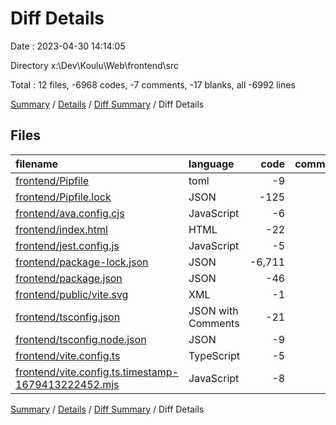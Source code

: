 # Diff Details

Date : 2023-04-30 14:14:05

Directory x:\\Dev\\Koulu\\Web\\frontend\\src

Total : 12 files,  -6968 codes, -7 comments, -17 blanks, all -6992 lines

[Summary](results.md) / [Details](details.md) / [Diff Summary](diff.md) / Diff Details

## Files
| filename | language | code | comment | blank | total |
| :--- | :--- | ---: | ---: | ---: | ---: |
| [frontend/Pipfile](/frontend/Pipfile) | toml | -9 | 0 | -4 | -13 |
| [frontend/Pipfile.lock](/frontend/Pipfile.lock) | JSON | -125 | 0 | -1 | -126 |
| [frontend/ava.config.cjs](/frontend/ava.config.cjs) | JavaScript | -6 | 0 | -1 | -7 |
| [frontend/index.html](/frontend/index.html) | HTML | -22 | -4 | -3 | -29 |
| [frontend/jest.config.js](/frontend/jest.config.js) | JavaScript | -5 | 0 | -1 | -6 |
| [frontend/package-lock.json](/frontend/package-lock.json) | JSON | -6,711 | 0 | -1 | -6,712 |
| [frontend/package.json](/frontend/package.json) | JSON | -46 | 0 | -1 | -47 |
| [frontend/public/vite.svg](/frontend/public/vite.svg) | XML | -1 | 0 | 0 | -1 |
| [frontend/tsconfig.json](/frontend/tsconfig.json) | JSON with Comments | -21 | 0 | -1 | -22 |
| [frontend/tsconfig.node.json](/frontend/tsconfig.node.json) | JSON | -9 | 0 | -1 | -10 |
| [frontend/vite.config.ts](/frontend/vite.config.ts) | TypeScript | -5 | -1 | -2 | -8 |
| [frontend/vite.config.ts.timestamp-1679413222452.mjs](/frontend/vite.config.ts.timestamp-1679413222452.mjs) | JavaScript | -8 | -2 | -1 | -11 |

[Summary](results.md) / [Details](details.md) / [Diff Summary](diff.md) / Diff Details